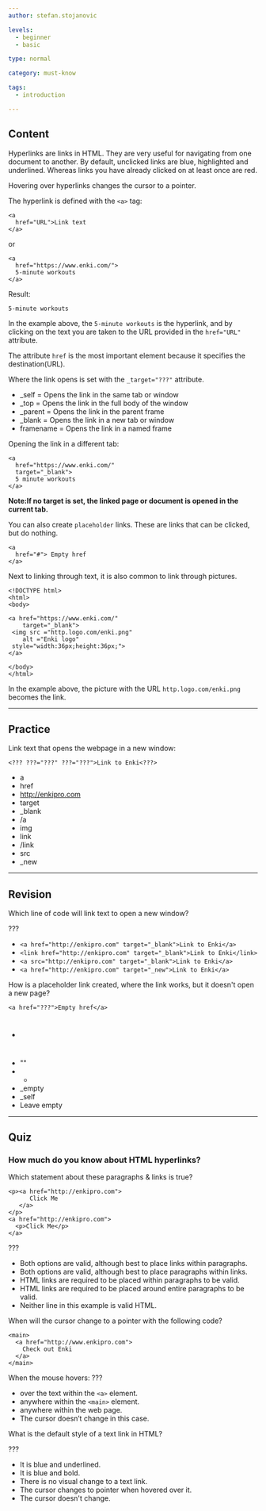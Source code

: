 ```yaml
---
author: stefan.stojanovic

levels:
  - beginner
  - basic

type: normal

category: must-know

tags:
  - introduction

---
```

## Content

Hyperlinks are links in HTML. They are very useful for navigating from one document to another.
By default, unclicked links are blue, highlighted and underlined. 
Whereas links you have already clicked on at least once are red.

Hovering over hyperlinks changes the cursor to a pointer.

The hyperlink is defined with the `<a>` tag:
```
<a 
  href="URL">Link text
</a>
```
or
```
<a 
  href="https://www.enki.com/"> 
  5-minute workouts
</a>
```
Result:
```
5-minute workouts
```
In the example above, the `5-minute workouts` is the hyperlink, and by clicking on the text you are taken to the URL provided in the `href="URL"` attribute. 

The attribute `href` is the most important element because it specifies the destination(URL).

Where the link opens is set with the `_target="???"` attribute.

 - _self     = Opens the link in the same tab or window
 - _top      = Opens the link in the full body of the window
 - _parent   = Opens the link in the parent frame
 - _blank    = Opens the link in a new tab or window
 - framename = Opens the link in a named frame

Opening the link in a different tab:
```
<a 
  href="https://www.enki.com/" 
  target="_blank"> 
  5 minute workouts 
</a> 
```
**Note:If no target is set, the linked page or document is opened in the current tab.**

You can also create `placeholder` links. These are links that can be clicked, but do nothing.

```
<a 
  href="#"> Empty href
</a>
```

Next to linking through text, it is also common to link through pictures.

```
<!DOCTYPE html>
<html>
<body>

<a href="https://www.enki.com/" 
    target="_blank">
 <img src ="http.logo.com/enki.png"
    alt ="Enki logo"
 style="width:36px;height:36px;">
</a>
 
</body>
</html>
```

In the example above, the picture with the URL `http.logo.com/enki.png` becomes the link.

---
## Practice

Link text that opens the webpage in a new window:

`<??? ???="???" ???="???">Link to Enki<???>`

* a 
* href
* http://enkipro.com
* target
* _blank
* /a
* img
* link
* /link
* src
* _new

---
## Revision

Which line of code will link text to open a new window?

???

* `<a href="http://enkipro.com" target="_blank">Link to Enki</a>`
* `<link href="http://enkipro.com" target="_blank">Link to Enki</link>`
* `<a src="http://enkipro.com" target="_blank">Link to Enki</a>`
* `<a href="http://enkipro.com" target="_new">Link to Enki</a>`

How is a placeholder link created, where the link works, but it doesn't open a new page?

`<a href="???">Empty href</a>`

* #
* ""
* *
* _empty
* _self
* Leave empty

---
## Quiz

### How much do you know about HTML hyperlinks?

Which statement about these paragraphs & links is true?

```
<p><a href="http://enkipro.com">
      Click Me
   </a>
</p>
<a href="http://enkipro.com">
  <p>Click Me</p>
</a>
```

???

* Both options are valid, although best to place links within paragraphs.  
* Both options are valid, although best to place paragraphs within links.  
* HTML links are required to be placed within paragraphs to be valid. 
* HTML links are required to be placed around entire paragraphs to be valid. 
* Neither line in this example is valid HTML. 

When will the cursor change to a pointer with the following code?

```
<main>
  <a href="http://www.enkipro.com">
    Check out Enki
  </a>
</main>
```

When the mouse hovers: ???

* over the text within the `<a>` element.
* anywhere within the `<main>` element.
* anywhere within the web page.
* The cursor doesn’t change in this case.

What is the default style of a text link in HTML?

???

* It is blue and underlined. 
* It is blue and bold.
* There is no visual change to a text link.
* The cursor changes to pointer when hovered over it.
* The cursor doesn't change.
